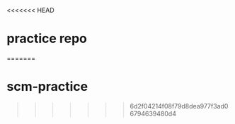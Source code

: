 <<<<<<< HEAD
# practice repo
=======
# scm-practice
>>>>>>> 6d2f04214f08f79d8dea977f3ad06794639480d4
